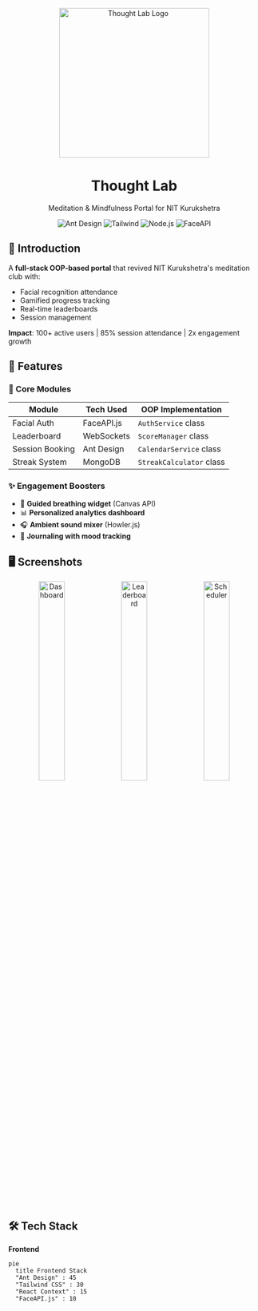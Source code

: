<p align="center">
  <img width="300" src="https://media.giphy.com/media/fwbzI2kV3Qrlpkh59e/giphy.gif" alt="Thought Lab Logo">
  <h1 align="center">Thought Lab</h1>
  <p align="center">Meditation & Mindfulness Portal for NIT Kurukshetra</p>
  <p align="center">
    <img src="https://img.shields.io/badge/Ant%20Design-1890FF?style=flat&logo=ant-design&logoColor=white" alt="Ant Design">
    <img src="https://img.shields.io/badge/Tailwind_CSS-38B2AC?style=flat&logo=tailwind-css&logoColor=white" alt="Tailwind">
    <img src="https://img.shields.io/badge/Node.js-339933?style=flat&logo=nodedotjs&logoColor=white" alt="Node.js">
    <img src="https://img.shields.io/badge/FaceAPI.js-FF6B6B?style=flat&logo=tensorflow&logoColor=white" alt="FaceAPI">
  </p>
</p>

## 🌱 Introduction

A **full-stack OOP-based portal** that revived NIT Kurukshetra's meditation club with:
- Facial recognition attendance
- Gamified progress tracking
- Real-time leaderboards
- Session management

**Impact**: 100+ active users | 85% session attendance | 2x engagement growth

## 🧩 Features

### 🎯 Core Modules
| Module | Tech Used | OOP Implementation |
|--------|-----------|---------------------|
| Facial Auth | FaceAPI.js | `AuthService` class |
| Leaderboard | WebSockets | `ScoreManager` class |
| Session Booking | Ant Design | `CalendarService` class |
| Streak System | MongoDB | `StreakCalculator` class |

### ✨ Engagement Boosters
- 🧘 **Guided breathing widget** (Canvas API)
- 📊 **Personalized analytics dashboard**
- 🎧 **Ambient sound mixer** (Howler.js)
- 📝 **Journaling with mood tracking**

## 🖥️ Screenshots

<div align="center">
  <img width="32%" src="https://i.imgur.com/dash.png" alt="Dashboard">
  <img width="32%" src="https://i.imgur.com/leader.png" alt="Leaderboard"> 
  <img width="32%" src="https://i.imgur.com/session.png" alt="Scheduler">
</div>

## 🛠️ Tech Stack

**Frontend**
```mermaid
pie
  title Frontend Stack
  "Ant Design" : 45
  "Tailwind CSS" : 30
  "React Context" : 15
  "FaceAPI.js" : 10

